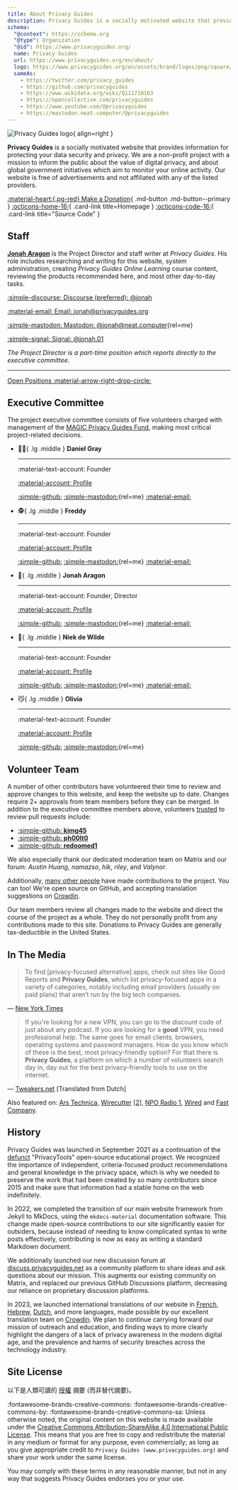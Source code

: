 ```yaml
---
title: About Privacy Guides
description: Privacy Guides is a socially motivated website that provides information for protecting your data security and privacy.
schema:
  "@context": https://schema.org
  "@type": Organization
  "@id": https://www.privacyguides.org/
  name: Privacy Guides
  url: https://www.privacyguides.org/en/about/
  logo: https://www.privacyguides.org/en/assets/brand/logos/png/square/pg-yellow.png
  sameAs:
    - https://twitter.com/privacy_guides
    - https://github.com/privacyguides
    - https://www.wikidata.org/wiki/Q111710163
    - https://opencollective.com/privacyguides
    - https://www.youtube.com/@privacyguides
    - https://mastodon.neat.computer/@privacyguides
---
```


![Privacy Guides logo](assets/brand/logos/png/square/pg-yellow.png){ align=right }

**Privacy Guides** is a socially motivated website that provides information for protecting your data security and privacy. We are a non-profit project with a mission to inform the public about the value of digital privacy, and about global government initiatives which aim to monitor your online activity. Our website is free of advertisements and not affiliated with any of the listed providers.

[:material-heart:{.pg-red} Make a Donation](about/donate.md){ .md-button .md-button--primary }
[:octicons-home-16:](https://www.privacyguides.org){ .card-link title=Homepage }
[:octicons-code-16:](https://github.com/privacyguides/privacyguides.org){ .card-link title="Source Code" }

## Staff

[**Jonah Aragon**](https://www.jonaharagon.com) is the Project Director and staff writer at _Privacy Guides_. His role includes researching and writing for this website, system administration, creating _Privacy Guides Online Learning_ course content, reviewing the products recommended here, and most other day-to-day tasks.

<div class="grid" markdown>

[:simple-discourse: Discourse (preferred): @jonah](https://discuss.privacyguides.net/u/jonah)

[:material-email: Email: jonah@privacyguides.org](mailto:jonah@privacyguides.org)

[:simple-mastodon: Mastodon: @jonah@neat.computer](https://mastodon.neat.computer/@jonah "@jonah@neat.computer"){rel=me}

[:simple-signal: Signal: @jonah.01](https://signal.me/#eu/dDtlmTPv09utyEJPwCHq8UYs-AVOPlys8weinr7alfdylK5G-LNIX7GasDNJdV6y)

</div>

_The Project Director is a part-time position which reports directly to the executive committee._

---

[Open Positions :material-arrow-right-drop-circle:](about/jobs.md)

## Executive Committee

<!-- markdownlint-disable MD030 -->

The project executive committee consists of five volunteers charged with management of the [MAGIC Privacy Guides Fund](https://magicgrants.org/funds/privacy_guides), making most critical project-related decisions.

<div class="grid cards" markdown>

- :polar_bear:{ .lg .middle } **Daniel Gray**

  ---

  :material-text-account: Founder

  [:material-account: Profile](https://discuss.privacyguides.net/u/dngray)

  [:simple-github:](https://github.com/dngray "GitHub")
  [:simple-mastodon:](https://mastodon.social/@dngray "@dngray@mastodon.social"){rel=me}
  [:material-email:](mailto:dngray@privacyguides.org "Email")

- :detective:{ .lg .middle } **Freddy**

  ---

  :material-text-account: Founder

  [:material-account: Profile](https://discuss.privacyguides.net/u/freddy)

  [:simple-github:](https://github.com/freddy-m "GitHub")
  [:simple-mastodon:](https://social.lol/@freddy "@freddy@social.lol"){rel=me}
  [:material-email:](mailto:freddy@privacyguides.org "Email")

- :robot:{ .lg .middle } **Jonah Aragon**

  ---

  :material-text-account: Founder, Director

  [:material-account: Profile](https://discuss.privacyguides.net/u/jonah)

  [:simple-github:](https://github.com/jonaharagon "GitHub")
  [:simple-mastodon:](https://mastodon.neat.computer/@jonah "@jonah@neat.computer"){rel=me}
  [:material-email:](mailto:jonah@privacyguides.org "Email")

- :cactus:{ .lg .middle } **Niek de Wilde**

  ---

  :material-text-account: Founder

  [:material-account: Profile](https://discuss.privacyguides.net/u/Niek-de-Wilde)

  [:simple-github:](https://github.com/blacklight447 "GitHub")
  [:simple-mastodon:](https://mastodon.social/@blacklight447 "@blacklight447@mastodon.social"){rel=me}
  [:material-email:](mailto:niekdewilde@privacyguides.org "Email")

- :smirk_cat:{ .lg .middle } **Olivia**

  ---

  :material-text-account: Founder

  [:material-account: Profile](https://discuss.privacyguides.net/u/olivia)

  [:simple-github:](https://github.com/hook9 "GitHub")
  [:simple-mastodon:](https://mastodon.neat.computer/@oliviablob "@oliviablob@neat.computer"){rel=me}

</div>

## Volunteer Team

A number of other contributors have volunteered their time to review and approve changes to this website, and keep the website up to date. Changes require 2+ approvals from team members before they can be merged. In addition to the executive committee members above, volunteers [trusted](https://github.com/orgs/privacyguides/people) to review pull requests include:

<div class="grid cards" markdown>

- [:simple-github: **kimg45**](https://github.com/kimg45)
- [:simple-github: **ph00lt0**](https://github.com/ph00lt0)
- [:simple-github: **redoomed1**](https://github.com/redoomed1)

</div>

We also especially thank our dedicated moderation team on Matrix and our forum: _Austin Huang_, _namazso_, _hik_, _riley_, and _Valynor_.

Additionally, [many other people](about/contributors.md) have made contributions to the project. You can too! We're open source on GitHub, and accepting translation suggestions on [Crowdin](https://crowdin.com/project/privacyguides).

Our team members review all changes made to the website and direct the course of the project as a whole. They do not personally profit from any contributions made to this site. Donations to Privacy Guides are generally tax-deductible in the United States.

## In The Media

> To find [privacy-focused alternative] apps, check out sites like Good Reports and **Privacy Guides**, which list privacy-focused apps in a variety of categories, notably including email providers (usually on paid plans) that aren’t run by the big tech companies.

— [New York Times](https://nytimes.com/wirecutter/guides/online-security-social-media-privacy)

> If you're looking for a new VPN, you can go to the discount code of just about any podcast. If you are looking for a **good** VPN, you need professional help. The same goes for email clients, browsers, operating systems and password managers. How do you know which of these is the best, most privacy-friendly option? For that there is **Privacy Guides**, a platform on which a number of volunteers search day in, day out for the best privacy-friendly tools to use on the internet.

— [Tweakers.net](https://tweakers.net/reviews/10568/op-zoek-naar-privacyvriendelijke-tools-niek-de-wilde-van-privacy-guides.html) [Translated from Dutch]

Also featured on: [Ars Technica](https://arstechnica.com/gadgets/2022/02/is-firefox-ok), [Wirecutter](https://nytimes.com/wirecutter/guides/practical-guide-to-securing-windows-pc) [[2](https://nytimes.com/wirecutter/guides/practical-guide-to-securing-your-mac)], [NPO Radio 1](https://nporadio1.nl/nieuws/binnenland/8eaff3a2-8b29-4f63-9b74-36d2b28b1fe1/ooit-online-eens-wat-doms-geplaatst-ga-jezelf-eens-googlen-en-kijk-dan-wat-je-tegenkomt), [Wired](https://wired.com/story/firefox-mozilla-2022) and [Fast Company](https://fastcompany.com/91167564/mozilla-wants-you-to-love-firefox-again).

## History

Privacy Guides was launched in September 2021 as a continuation of the [defunct](about/privacytools.md) "PrivacyTools" open-source educational project. We recognized the importance of independent, criteria-focused product recommendations and general knowledge in the privacy space, which is why we needed to preserve the work that had been created by so many contributors since 2015 and make sure that information had a stable home on the web indefinitely.

In 2022, we completed the transition of our main website framework from Jekyll to MkDocs, using the `mkdocs-material` documentation software. This change made open-source contributions to our site significantly easier for outsiders, because instead of needing to know complicated syntax to write posts effectively, contributing is now as easy as writing a standard Markdown document.

We additionally launched our new discussion forum at [discuss.privacyguides.net](https://discuss.privacyguides.net) as a community platform to share ideas and ask questions about our mission. This augments our existing community on Matrix, and replaced our previous GitHub Discussions platform, decreasing our reliance on proprietary discussion platforms.

In 2023, we launched international translations of our website in [French](https://www.privacyguides.org/fr/), [Hebrew](https://www.privacyguides.org/he/), [Dutch](https://www.privacyguides.org/nl/), and more languages, made possible by our excellent translation team on [Crowdin](https://crowdin.com/project/privacyguides). We plan to continue carrying forward our mission of outreach and education, and finding ways to more clearly highlight the dangers of a lack of privacy awareness in the modern digital age, and the prevalence and harms of security breaches across the technology industry.

## Site License

<div class="admonition danger" markdown>

以下是人類可讀的 [授權](https://github.com/privacyguides/privacyguides.org/blob/main/README.md#license) 摘要 (而非替代摘要)。

</div>

:fontawesome-brands-creative-commons: :fontawesome-brands-creative-commons-by: :fontawesome-brands-creative-commons-sa: Unless otherwise noted, the original content on this website is made available under the [Creative Commons Attribution-ShareAlike 4.0 International Public License](https://github.com/privacyguides/privacyguides.org/blob/main/LICENSE). This means that you are free to copy and redistribute the material in any medium or format for any purpose, even commercially; as long as you give appropriate credit to `Privacy Guides (www.privacyguides.org)` and share your work under the same license.

You may comply with these terms in any reasonable manner, but not in any way that suggests Privacy Guides endorses you or your use.
